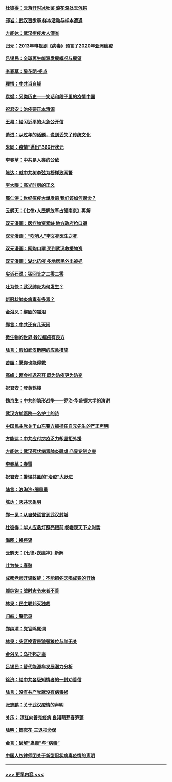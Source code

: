 #### [杜彼得：云落开时冰吐鉴 浪花深处玉沉钩](../pages/nsc993/n11892107.md?t=02250401) 
#### [郑岩：武汉百步亭 样本活动与样本遭遇](../pages/nsc993/n11892310.md?t=02250401) 
#### [方能达：武汉疠疫发人深省](../pages/nsc993/n11891376.md?t=02250401) 
#### [归元：2013年电视剧《病毒》预言了2020年亚洲瘟疫](../pages/nsc993/n11891126.md?t=02250401) 
#### [吕锡民：全球再生能源发展概况与展望](../pages/nsc993/n11890613.md?t=02250401) 
#### [李春草：醉花阴·拐点](../pages/nsc993/n11890567.md?t=02250401) 
#### [理悟：中共当自毙](../pages/nsc993/n11890559.md?t=02250401) 
#### [袁斌：另类历史——笑话和段子里的疫情中国](../pages/nsc993/n11889243.md?t=02250401) 
#### [祝君安：治疫要正本清源](../pages/nsc993/n11889085.md?t=02250401) 
#### [王易：给习近平的火急公开信](../pages/nsc993/n11888225.md?t=02250401) 
#### [萧进：从过年的话题，说到丢失了传统文化](../pages/nsc993/n11887732.md?t=02250401) 
#### [朱同：疫情“逼出”360行状元](../pages/nsc993/n11887678.md?t=02250401) 
#### [李春草：中共是人类的公敌](../pages/nsc993/n11887656.md?t=02250401) 
#### [陈达：就中共树李弦为榜样致网警](../pages/nsc993/n11887625.md?t=02250401) 
#### [李大眼：高光时刻的正义](../pages/nsc993/n11887585.md?t=02250401) 
#### [邢仁涛：世纪瘟疫大爆发前 我们该如何保命？](../pages/nsc993/n11887535.md?t=02250401) 
#### [云鹤天：《七律▪人民解放军占领南京》再解](../pages/nsc993/n11887524.md?t=02250401) 
#### [双元漫画：医疗物资紧缺 地方政府抢口罩](../pages/nsc993/n11884744.md?t=02250401) 
#### [双元漫画：“吹哨人”李文亮医生之死](../pages/nsc993/n11884705.md?t=02250401) 
#### [双元漫画：网购口罩 买到武汉救援物资](../pages/nsc993/n11884670.md?t=02250401) 
#### [双元漫画：湖北抗疫 多地居民外出被抓](../pages/nsc993/n11884643.md?t=02250401) 
#### [实话石说：猛回头之二零二零](../pages/nsc993/n11883968.md?t=02250401) 
#### [吐为快：武汉肺炎为何发生？](../pages/nsc993/n11882180.md?t=02250401) 
#### [新冠状肺炎病毒有多毒？](../pages/nsc993/n11881790.md?t=02250401) 
#### [金浴凤：绑匪的猫泪](../pages/nsc993/n11880664.md?t=02250401) 
#### [郑言：中共还有几天闹](../pages/nsc993/n11880645.md?t=02250401) 
#### [微生物的世界 躲过瘟疫有良方](../pages/nsc993/n11880492.md?t=02250401) 
#### [陆言：假如武汉断网的应急措施](../pages/nsc993/n11880619.md?t=02250401) 
#### [苦胆：愿你也能得救](../pages/nsc993/n11880601.md?t=02250401) 
#### [高峰：两会推迟召开  既为防疫更为防变](../pages/nsc993/n11879977.md?t=02250401) 
#### [祝君安：登黄鹤楼](../pages/nsc993/n11880583.md?t=02250401) 
#### [魏京生：中共的隐形战争——乔治‧华盛顿大学的演讲](../pages/nsc993/n11879765.md?t=02250401) 
#### [武汉方舱医院一名护士的诗](../pages/nsc993/n11878480.md?t=02250401) 
#### [中国民主党关于山东警方抓捕任自元先生的严正声明](../pages/nsc993/n11877506.md?t=02250401) 
#### [方能达：中共应付疠疫乏力却坚拒外援](../pages/nsc993/n11877497.md?t=02250401) 
#### [方能达：武汉冠状病毒肺炎肆虐 凸显专制之害](../pages/nsc993/n11877475.md?t=02250401) 
#### [李春草：春雷](../pages/nsc993/n11876287.md?t=02250401) 
#### [祝君安：警惕共匪的“治疫”大跃进](../pages/nsc993/n11876084.md?t=02250401) 
#### [陆言：浪淘沙•细思量](../pages/nsc993/n11876071.md?t=02250401) 
#### [陈达：灭共天象明](../pages/nsc993/n11876063.md?t=02250401) 
#### [郑一见：从自焚谎言到武汉封城](../pages/nsc993/n11875621.md?t=02250401) 
#### [杜彼得：华人应悬灯照亮跟前 卷幔观天下之时势](../pages/nsc993/n11874822.md?t=02250401) 
#### [海网：换将谣](../pages/nsc993/n11873712.md?t=02250401) 
#### [云鹤天：《七律▪送瘟神》新解](../pages/nsc993/n11873598.md?t=02250401) 
#### [吐为快：春愁](../pages/nsc993/n11872801.md?t=02250401) 
#### [成都老师开课致辞：不能把冬天唱成春的开始](../pages/nsc993/n11872653.md?t=02250401) 
#### [颜纯钩：战时态令来者不善](../pages/nsc993/n11872011.md?t=02250401) 
#### [林泉：民主联邦灭独裁](../pages/nsc993/n11870998.md?t=02250401) 
#### [归航：警示录](../pages/nsc993/n11870963.md?t=02250401) 
#### [郑纯清：党官鸣冤词](../pages/nsc993/n11870938.md?t=02250401) 
#### [林泉：灾区换官是狼替狼位与羊无关](../pages/nsc993/n11870896.md?t=02250401) 
#### [金浴凤：乌托邦之蛊](../pages/nsc993/n11870879.md?t=02250401) 
#### [吕锡民：替代能源车发展潜力分析](../pages/nsc993/n11870656.md?t=02250401) 
#### [徐济：给中共各级知情者的一封劝善信](../pages/nsc993/n11868561.md?t=02250401) 
#### [陆言：没有共产党就没有病毒祸](../pages/nsc993/n11868232.md?t=02250401) 
#### [张志鹏：关于武汉疫情的声明](../pages/nsc993/n11867182.md?t=02250401) 
#### [关乐： 漂红向善克疫病 良知萌芽春笋蓬](../pages/nsc993/n11865710.md?t=02250401) 
#### [陆明：蝶恋花‧三退把命保](../pages/nsc993/n11865673.md?t=02250401) 
#### [金言：破解“蛊毒”与“病毒”](../pages/nsc993/n11864103.md?t=02250401) 
#### [中国人权律师团关于新型冠状病毒疫情的声明](../pages/nsc993/n11864249.md?t=02250401) 

----
#### [ >>> 更早内容 <<< ](../indexes/nsc993-earlier.md)
